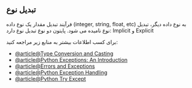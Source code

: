 ## تبدیل نوع

فرآیند تبدیل مقدار یک نوع داده (integer, string, float, etc) به نوع داده دیگر، تبدیل نوع نامیده می شود. پایتون دو نوع تبدیل نوع دارد: Implicit و Explicit

برای کسب اطلاعات بیشتر به منابع زیر مراجعه کنید:
- [@article@Type Conversion and Casting](https://www.programiz.com/python-programming/type-conversion-and-casting)
- [@article@Python Exceptions: An Introduction](https://realpython.com/python-exceptions/)
- [@article@Errors and Exceptions](https://docs.python.org/3/tutorial/errors.html)
- [@article@Python Exception Handling](https://www.programiz.com/python-programming/exception-handling)
- [@article@Python Try Except](https://www.w3schools.com/python/python_try_except.asp)
